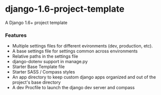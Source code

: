 django-1.6-project-template
===========================

A Django 1.6+ project template


### Features
* Multiple settings files for different evironments (dev, production, etc).
* A base settings file for settings common across environments
* Relative paths in the settings file
* django-dotenv support in manage.py
* Starter Base Template file
* Starter SASS / Compass styles
* An app directory to keep custom django apps organized and out of the
  project's base directory
* A dev Procfile to launch the django dev server and compass
